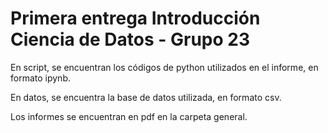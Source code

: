 # Primera entrega Introducción Ciencia de Datos - Grupo 23

En script, se encuentran los códigos de python utilizados en el informe, en formato ipynb.

En datos, se encuentra la base de datos utilizada, en formato csv.

Los informes se encuentran en pdf en la carpeta general.
